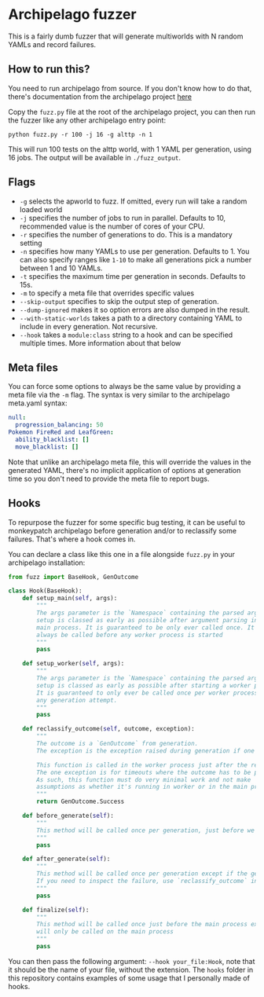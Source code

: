 Archipelago fuzzer
==================

This is a fairly dumb fuzzer that will generate multiworlds with N random YAMLs and record failures.

## How to run this?

You need to run archipelago from source. If you don't know how to do that, there's documentation from the archipelago project [here](https://github.com/ArchipelagoMW/Archipelago/blob/main/docs/running%20from%20source.md)

Copy the `fuzz.py` file at the root of the archipelago project, you can then run the fuzzer like any other archipelago entry point:

```
python fuzz.py -r 100 -j 16 -g alttp -n 1
```

This will run 100 tests on the alttp world, with 1 YAML per generation, using 16 jobs.
The output will be available in `./fuzz_output`.

## Flags

- `-g` selects the apworld to fuzz. If omitted, every run will take a random loaded world
- `-j` specifies the number of jobs to run in parallel. Defaults to 10, recommended value is the number of cores of your CPU.
- `-r` specifies the number of generations to do. This is a mandatory setting
- `-n` specifies how many YAMLs to use per generation. Defaults to 1. You can
  also specify ranges like `1-10` to make all generations pick a number between
  1 and 10 YAMLs.
- `-t` specifies the maximum time per generation in seconds. Defaults to 15s.
- `-m` to specify a meta file that overrides specific values
- `--skip-output` specifies to skip the output step of generation.
- `--dump-ignored` makes it so option errors are also dumped in the result.
- `--with-static-worlds` takes a path to a directory containing YAML to include in every generation. Not recursive.
- `--hook` takes a `module:class` string to a hook and can be specified multiple times. More information about that below

## Meta files

You can force some options to always be the same value by providing a meta file via the `-m` flag.
The syntax is very similar to the archipelago meta.yaml syntax:

```yaml
null:
  progression_balancing: 50
Pokemon FireRed and LeafGreen:
  ability_blacklist: []
  move_blacklist: []
```

Note that unlike an archipelago meta file, this will override the values in the
generated YAML, there's no implicit application of options at generation time
so you don't need to provide the meta file to report bugs.

## Hooks

To repurpose the fuzzer for some specific bug testing, it can be useful to
monkeypatch archipelago before generation and/or to reclassify some failures.
That's where a hook comes in.

You can declare a class like this one in a file alongside `fuzz.py` in your
archipelago installation:

```py
from fuzz import BaseHook, GenOutcome

class Hook(BaseHook):
    def setup_main(self, args):
        """
        The args parameter is the `Namespace` containing the parsed arguments from the CLI.
        setup is classed as early as possible after argument parsing in the
        main process. It is guaranteed to be only ever called once. It will
        always be called before any worker process is started
        """
        pass

    def setup_worker(self, args):
        """
        The args parameter is the `Namespace` containing the parsed arguments from the CLI.
        setup is classed as early as possible after starting a worker process.
        It is guaranteed to only ever be called once per worker process, before
        any generation attempt.
        """
        pass

    def reclassify_outcome(self, outcome, exception):
        """
        The outcome is a `GenOutcome` from generation.
        The exception is the exception raised during generation if one happened, None otherwise.

        This function is called in the worker process just after the result is first decided.
        The one exception is for timeouts where the outcome has to be processed on the main process.
        As such, this function must do very minimal work and not make
        assumptions as whether it's running in worker or in the main process.
        """
        return GenOutcome.Success

    def before_generate(self):
        """
        This method will be called once per generation, just before we actually call into archipelago
        """
        pass

    def after_generate(self):
        """
        This method will be called once per generation except if the generation timed out.
        If you need to inspect the failure, use `reclassify_outcome` instead.
        """
        pass

    def finalize(self):
        """
        This method will be called once just before the main process exits. It
        will only be called on the main process
        """
        pass
```

You can then pass the following argument: `--hook your_file:Hook`, note that it should be the name of your file, without the extension.
The `hooks` folder in this repository contains examples of some usage that I personally made of hooks.
